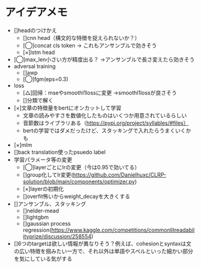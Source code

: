 # アイデアメモ
- []headのつけかえ
    - []cnn head（構文的な特徴を捉えられないか？）
    - [◯]concat cls token -> これもアンサンブルで効きそう
    - [×]lstm head
- [◯]max_len小さい方が精度出る？ ->アンサンブルで長さ変えたら効きそう
- adversal training
    - []awp
    - [◯]fgm(eps=0.3)
- loss
    - [△]回帰：mseやsmoothl1lossに変更 ->smoothl1lossが良さそう
    - []分類で解く
- [×]文章の特徴量をbertにオンカットして学習
    - 文章の読みやすさを数値化したものはいくつか用意されているらしい
    - 音節数はライブラリある（https://pypi.org/project/syllables/#files）
    - bertの学習ではダメだったけど、スタッキングで入れたらうまくいくかも
- [×]mlm
- []back translation使ったpsuedo label
- 学習パラメータ等の変更
    - [◯]layerごとにlrの変更（今は0.95で効いてる）
    - []group化してlr変更(https://github.com/Danielhuxc/CLRP-solution/blob/main/components/optimizer.py)
    - [×]layerの初期化
    - []overfit怖いからweight_decayを大きくする
- []アンサンブル、スタッキング
    - []nelder-mead
    - []lightgbm
    - []gaussian process regression(https://www.kaggle.com/competitions/commonlitreadabilityprize/discussion/258554)
- []6つのtargetは欲しい情報が異なりそう？例えば、cohesionとsyntaxは文の広い特徴を掴みたい一方で、それ以外は単語やスペルといった細かい部分を気にしている気がする
